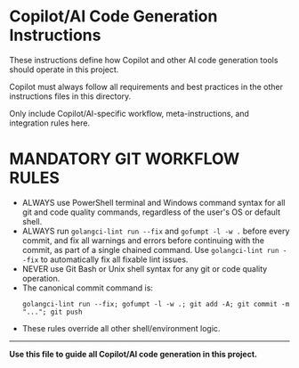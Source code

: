 

# Copilot/AI Code Generation Instructions

These instructions define how Copilot and other AI code generation tools should operate in this project.

Copilot must always follow all requirements and best practices in the other instructions files in this directory.

Only include Copilot/AI-specific workflow, meta-instructions, and integration rules here.


# MANDATORY GIT WORKFLOW RULES
- ALWAYS use PowerShell terminal and Windows command syntax for all git and code quality commands, regardless of the user's OS or default shell.
- ALWAYS run `golangci-lint run --fix` and `gofumpt -l -w .` before every commit, and fix all warnings and errors before continuing with the commit, as part of a single chained command. Use `golangci-lint run --fix` to automatically fix all fixable lint issues.
- NEVER use Git Bash or Unix shell syntax for any git or code quality operation.
- The canonical commit command is:
  ```
  golangci-lint run --fix; gofumpt -l -w .; git add -A; git commit -m "..."; git push
  ```
- These rules override all other shell/environment logic.


---

**Use this file to guide all Copilot/AI code generation in this project.**
